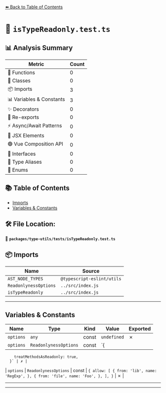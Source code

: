 [⬅️ Back to Table of Contents](../../../index.md)

# 📄 `isTypeReadonly.test.ts`

## 📊 Analysis Summary

| Metric | Count |
|--------|-------|
| 🔧 Functions | 0 |
| 🧱 Classes | 0 |
| 📦 Imports | 3 |
| 📊 Variables & Constants | 3 |
| ✨ Decorators | 0 |
| 🔄 Re-exports | 0 |
| ⚡ Async/Await Patterns | 0 |
| 💠 JSX Elements | 0 |
| 🟢 Vue Composition API | 0 |
| 📐 Interfaces | 0 |
| 📑 Type Aliases | 0 |
| 🎯 Enums | 0 |

## 📚 Table of Contents

- [Imports](#imports)
- [Variables & Constants](#variables-constants)

## 🛠️ File Location:
📂 **`packages/type-utils/tests/isTypeReadonly.test.ts`**

## 📦 Imports

| Name | Source |
|------|--------|
| `AST_NODE_TYPES` | `@typescript-eslint/utils` |
| `ReadonlynessOptions` | `../src/index.js` |
| `isTypeReadonly` | `../src/index.js` |


---

## Variables & Constants

| Name | Type | Kind | Value | Exported |
|------|------|------|-------|----------|
| `options` | `any` | const | `undefined` | ✗ |
| `options` | `ReadonlynessOptions` | const | `{
        treatMethodsAsReadonly: true,
      }` | ✗ |
| `options` | `ReadonlynessOptions` | const | `{
        allow: [
          {
            from: 'lib',
            name: 'RegExp',
          },
          {
            from: 'file',
            name: 'Foo',
          },
        ],
      }` | ✗ |


---


---